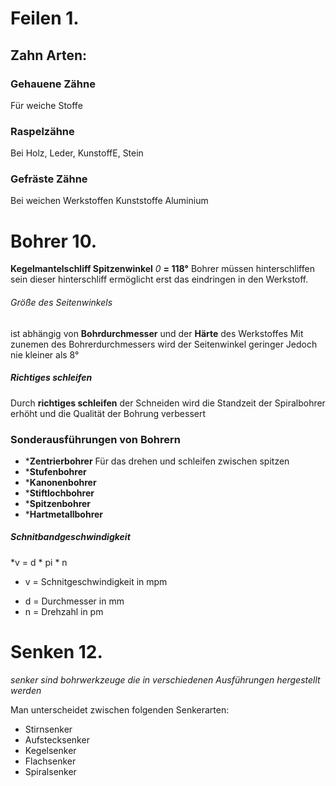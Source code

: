 # Feilen 1.

## Zahn Arten:

### Gehauene Zähne

Für weiche Stoffe

### Raspelzähne
Bei Holz, Leder, KunstoffE, Stein

### Gefräste Zähne
Bei weichen Werkstoffen Kunststoffe Aluminium



# Bohrer 10.

**Kegelmantelschliff Spitzenwinkel** *0* **= 118°**
Bohrer müssen hinterschliffen sein dieser hinterschliff ermöglicht erst das eindringen in den Werkstoff. 
###### Größe des Seitenwinkels 
ist abhängig von **Bohrdurchmesser** und der **Härte** des Werkstoffes 
Mit zunemen des Bohrerdurchmessers wird der Seitenwinkel geringer Jedoch nie kleiner als 8°

##### Richtiges schleifen
Durch **richtiges schleifen** der Schneiden wird die Standzeit der Spiralbohrer erhöht und die Qualität der Bohrung verbessert
### Sonderausführungen von Bohrern
- ***Zentrierbohrer**
	Für das drehen und schleifen zwischen spitzen 
- ***Stufenbohrer**
- ***Kanonenbohrer**
- ***Stiftlochbohrer**
- ***Spitzenbohrer**
- ***Hartmetallbohrer**

##### Schnitbandgeschwindigkeit

*v = d * pi * n
* v = Schnitgeschwindigkeit in mpm
- d = Durchmesser in mm
- n = Drehzahl in pm

# Senken 12.
*senker sind bohrwerkzeuge die in verschiedenen Ausführungen hergestellt werden*

Man unterscheidet zwischen folgenden Senkerarten:
- Stirnsenker
- Aufstecksenker
- Kegelsenker
- Flachsenker
- Spiralsenker

